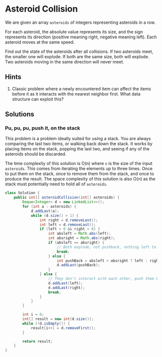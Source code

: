 # Asteroid Collision

We are given an array `asteroids` of integers representing asteroids in a row.

For each asteroid, the absolute value represents its size, and the sign
represents its direction (positive meaning right, negative meaning left). Each
asteroid moves at the same speed.

Find out the state of the asteroids after all collisions. If two asteroids
meet, the smaller one will explode. If both are the same size, both will
explode. Two asteroids moving in the same direction will never meet.

## Hints

1. Classic problem where a newly encountered item can affect the items before
   it as it interacts with the nearest neighbor first. What data structure can
   exploit this?

## Solutions

### Pu, pu, pu, push it, on the stack

This problem is a problem ideally suited for using a stack. You are always
comparing the last two items, or walking back down the stack. It works by
placing items on the stack, popping the last two, and seeing if any of the
asteroids should be discarded.

The time complexity of this solution is O(n) where `n` is the size of the
input `asteroids`. This comes from iterating the elements up to three times.
Once to put them on the stack, once to remove them from the stack, and once
to produce the result. The space complexity of this solution is also O(n) as
the stack must potentially need to hold all of `asteroids`.

```java
class Solution {
    public int[] asteroidCollision(int[] asteroids) {
        Deque<Integer> d = new LinkedList<>();
        for (int a : asteroids) {
            d.addLast(a);
            while (d.size() > 1) {
                int right = d.removeLast();
                int left = d.removeLast();
                if (left > 0 && right < 0) {
                    int absleft = Math.abs(left);
                    int absright = Math.abs(right);
                    if (absleft == absright) {
                        // Both explode, not pushback, nothing left to check.
                        break;
                    } else {
                        int pushBack = absleft > absright ? left : right;
                        d.addLast(pushBack);
                    }
                } else {
                    // They don't interact with each other, push them back on. Nothing left to check.
                    d.addLast(left);
                    d.addLast(right);
                    break;
                }
            }
        }

        int i = 0;
        int[] result = new int[d.size()];
        while (!d.isEmpty()) {
            result[i++] = d.removeFirst();
        }

        return result;
    }
}
```
